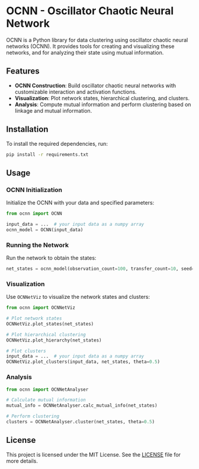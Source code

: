# OCNN - Oscillator Chaotic Neural Network

OCNN is a Python library for data clustering using oscillator chaotic neural networks (OCNN). It provides tools for creating and visualizing these networks, and for analyzing their state using mutual information.

## Features
- **OCNN Construction**: Build oscillator chaotic neural networks with customizable interaction and activation functions.
- **Visualization**: Plot network states, hierarchical clustering, and clusters.
- **Analysis**: Compute mutual information and perform clustering based on linkage and mutual information.

## Installation
To install the required dependencies, run:
```bash
pip install -r requirements.txt
```

## Usage
### OCNN Initialization
Initialize the OCNN with your data and specified parameters:
```python
from ocnn import OCNN

input_data = ...  # your input data as a numpy array
ocnn_model = OCNN(input_data)
```

### Running the Network
Run the network to obtain the states:
```python
net_states = ocnn_model(observation_count=100, transfer_count=10, seed=42)
```

### Visualization
Use `OCNNetViz` to visualize the network states and clusters:
```python
from ocnn import OCNNetViz

# Plot network states
OCNNetViz.plot_states(net_states)

# Plot hierarchical clustering
OCNNetViz.plot_hierarchy(net_states)

# Plot clusters
input_data = ...  # your input data as a numpy array
OCNNetViz.plot_clusters(input_data, net_states, theta=0.5)
```

### Analysis
```python
from ocnn import OCNNetAnalyser

# Calculate mutual information
mutual_info = OCNNetAnalyser.calc_mutual_info(net_states)

# Perform clustering
clusters = OCNNetAnalyser.cluster(net_states, theta=0.5)
```

## License
This project is licensed under the MIT License. See the [LICENSE](LICENSE) file for more details.